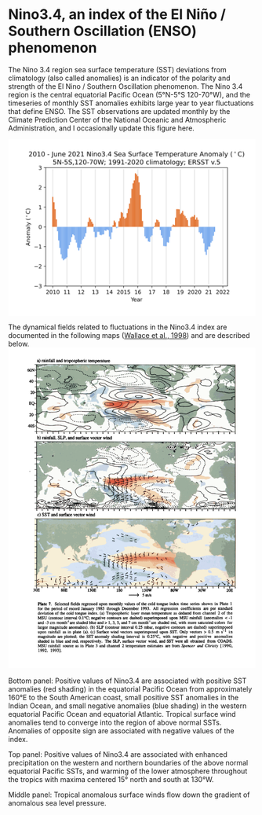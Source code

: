 # Nino3.4, an index of the El Niño / Southern Oscillation (ENSO) phenomenon

The Nino 3.4 region sea surface temperature (SST) deviations from climatology (also called
anomalies) is an indicator of the polarity and strength of the El Nino
/ Southern Oscillation phenomenon.  The Nino 3.4 region is the central equatorial Pacific Ocean (5°N-5°S 120-70°W),
and the timeseries of monthly SST anomalies exhibits large year to year fluctuations that define ENSO.  The SST
observations are updated monthly by the Climate Prediction Center of the National Oceanic and Atmospheric
Administration, and I occasionally update this figure here.

<!-- ![alt text](https://github.com/ToddMitchellGH/Small-Analyses/blob/master/nino34september2019.png) -->
<img src="sstanomnino342010jun2021.png" alt="Nino3.4 anomaly timeseries for 2010 - June 2021" width="750" align=center>

The dynamical fields related to fluctuations in the Nino3.4 index are documented in the following maps (<a href="Wallace_etal_1998.pdf">Wallace et al., 1998</a>) and are described below.
<img src="ENSO Plate 7.png" alt="ENSO SST, Sfc. wind, ocean precipitation, tropospheric temperature" width="1000">

Bottom panel: Positive values of Nino3.4 are associated with positive SST anomalies (red shading) in the equatorial Pacific 
Ocean from approximately 160°E to the South American coast, small positive SST anomalies in the Indian Ocean, and small negative
anomalies (blue shading) in the western equatorial Pacific Ocean and equatorial Atlantic.  Tropical surface wind anomalies
tend to converge into the region of above normal SSTs.  Anomalies of opposite sign are associated with negative values of the index.

Top panel: Positive values of Nino3.4 are associated with enhanced precipitation on the western and northern boundaries of the above normal equatorial Pacific SSTs, and warming of the lower atmosphere throughout the tropics with maxima centered 15° north and south at 130°W.

Middle panel: Tropical anomalous surface winds flow down the gradient of anomalous sea level pressure.
